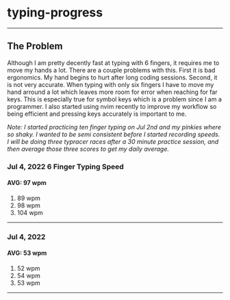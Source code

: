 # typing-progress
------
## The Problem
Although I am pretty decently fast at typing with 6 fingers, it requires me to move my hands a lot. There are a couple problems with this. First it is bad ergonomics. My hand begins to hurt after long coding sessions. Second, it is not very accurate. When typing with only six fingers I have to move my hand arround a lot which leaves more room for error when reaching for far keys. This is especially true for symbol keys which is a problem since I am a programmer. I also started using nvim recently to improve my workflow so being efficient and pressing keys accurately is important to me.

*Note: I started practicing ten finger typing on Jul 2nd and my pinkies where so shaky. I wanted to be semi consistent before I started recording speeds. I will be doing three typracer races after a 30 minute practice session, and then average those three scores to get my daily average.*
### Jul 4, 2022 6 Finger Typing Speed
#### AVG: 97 wpm
1. 89 wpm
2. 98 wpm
3. 104 wpm
---
### Jul 4, 2022
#### AVG: 53 wpm
1. 52 wpm
2. 54 wpm
3. 53 wpm
---
